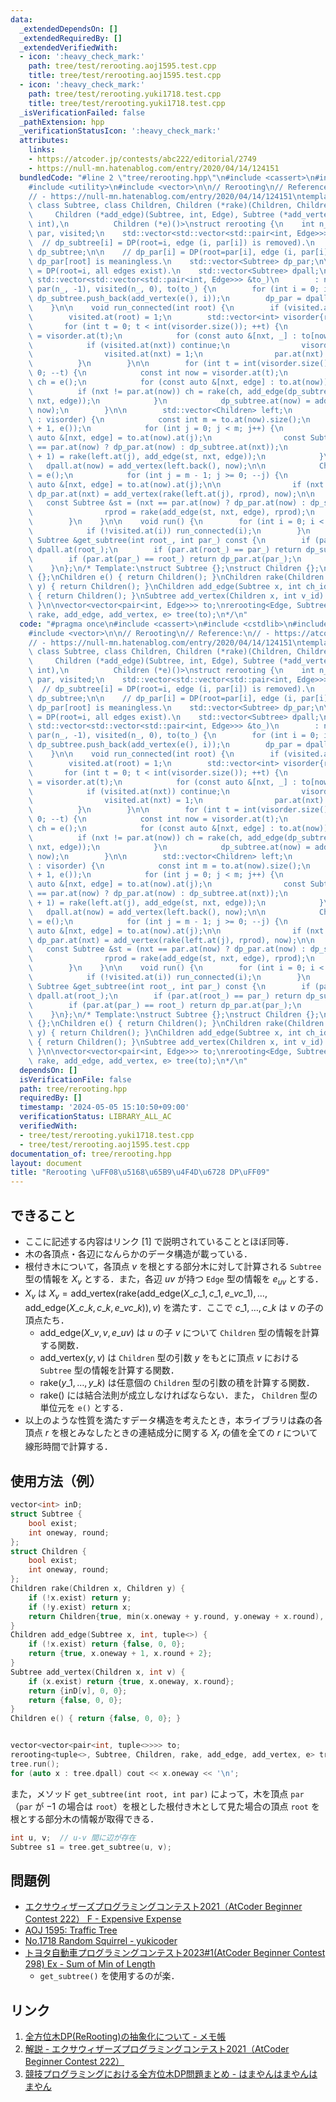 ```yaml
---
data:
  _extendedDependsOn: []
  _extendedRequiredBy: []
  _extendedVerifiedWith:
  - icon: ':heavy_check_mark:'
    path: tree/test/rerooting.aoj1595.test.cpp
    title: tree/test/rerooting.aoj1595.test.cpp
  - icon: ':heavy_check_mark:'
    path: tree/test/rerooting.yuki1718.test.cpp
    title: tree/test/rerooting.yuki1718.test.cpp
  _isVerificationFailed: false
  _pathExtension: hpp
  _verificationStatusIcon: ':heavy_check_mark:'
  attributes:
    links:
    - https://atcoder.jp/contests/abc222/editorial/2749
    - https://null-mn.hatenablog.com/entry/2020/04/14/124151
  bundledCode: "#line 2 \"tree/rerooting.hpp\"\n#include <cassert>\n#include <cstdlib>\n\
    #include <utility>\n#include <vector>\n\n// Rerooting\n// Reference:\n// - https://atcoder.jp/contests/abc222/editorial/2749\n\
    // - https://null-mn.hatenablog.com/entry/2020/04/14/124151\ntemplate <class Edge,\
    \ class Subtree, class Children, Children (*rake)(Children, Children),\n     \
    \     Children (*add_edge)(Subtree, int, Edge), Subtree (*add_vertex)(Children,\
    \ int),\n          Children (*e)()>\nstruct rerooting {\n    int n_;\n    std::vector<int>\
    \ par, visited;\n    std::vector<std::vector<std::pair<int, Edge>>> to;\n\n  \
    \  // dp_subtree[i] = DP(root=i, edge (i, par[i]) is removed).\n    std::vector<Subtree>\
    \ dp_subtree;\n\n    // dp_par[i] = DP(root=par[i], edge (i, par[i]) is removed).\
    \ dp_par[root] is meaningless.\n    std::vector<Subtree> dp_par;\n\n    // dpall[i]\
    \ = DP(root=i, all edges exist).\n    std::vector<Subtree> dpall;\n\n    rerooting(const\
    \ std::vector<std::vector<std::pair<int, Edge>>> &to_)\n        : n_(to_.size()),\
    \ par(n_, -1), visited(n_, 0), to(to_) {\n        for (int i = 0; i < n_; ++i)\
    \ dp_subtree.push_back(add_vertex(e(), i));\n        dp_par = dpall = dp_subtree;\n\
    \    }\n\n    void run_connected(int root) {\n        if (visited.at(root)) return;\n\
    \        visited.at(root) = 1;\n        std::vector<int> visorder{root};\n\n \
    \       for (int t = 0; t < int(visorder.size()); ++t) {\n            int now\
    \ = visorder.at(t);\n            for (const auto &[nxt, _] : to[now]) {\n    \
    \            if (visited.at(nxt)) continue;\n                visorder.push_back(nxt);\n\
    \                visited.at(nxt) = 1;\n                par.at(nxt) = now;\n  \
    \          }\n        }\n\n        for (int t = int(visorder.size()) - 1; t >=\
    \ 0; --t) {\n            const int now = visorder.at(t);\n            Children\
    \ ch = e();\n            for (const auto &[nxt, edge] : to.at(now)) {\n      \
    \          if (nxt != par.at(now)) ch = rake(ch, add_edge(dp_subtree.at(nxt),\
    \ nxt, edge));\n            }\n            dp_subtree.at(now) = add_vertex(ch,\
    \ now);\n        }\n\n        std::vector<Children> left;\n        for (int now\
    \ : visorder) {\n            const int m = to.at(now).size();\n            left.assign(m\
    \ + 1, e());\n            for (int j = 0; j < m; j++) {\n                const\
    \ auto &[nxt, edge] = to.at(now).at(j);\n                const Subtree &st = (nxt\
    \ == par.at(now) ? dp_par.at(now) : dp_subtree.at(nxt));\n                left.at(j\
    \ + 1) = rake(left.at(j), add_edge(st, nxt, edge));\n            }\n         \
    \   dpall.at(now) = add_vertex(left.back(), now);\n\n            Children rprod\
    \ = e();\n            for (int j = m - 1; j >= 0; --j) {\n                const\
    \ auto &[nxt, edge] = to.at(now).at(j);\n\n                if (nxt != par.at(now))\
    \ dp_par.at(nxt) = add_vertex(rake(left.at(j), rprod), now);\n\n             \
    \   const Subtree &st = (nxt == par.at(now) ? dp_par.at(now) : dp_subtree.at(nxt));\n\
    \                rprod = rake(add_edge(st, nxt, edge), rprod);\n            }\n\
    \        }\n    }\n\n    void run() {\n        for (int i = 0; i < n_; ++i) {\n\
    \            if (!visited.at(i)) run_connected(i);\n        }\n    }\n\n    const\
    \ Subtree &get_subtree(int root_, int par_) const {\n        if (par_ < 0) return\
    \ dpall.at(root_);\n        if (par.at(root_) == par_) return dp_subtree.at(root_);\n\
    \        if (par.at(par_) == root_) return dp_par.at(par_);\n        std::exit(1);\n\
    \    }\n};\n/* Template:\nstruct Subtree {};\nstruct Children {};\nstruct Edge\
    \ {};\nChildren e() { return Children(); }\nChildren rake(Children x, Children\
    \ y) { return Children(); }\nChildren add_edge(Subtree x, int ch_id, Edge edge)\
    \ { return Children(); }\nSubtree add_vertex(Children x, int v_id) { return Subtree();\
    \ }\n\nvector<vector<pair<int, Edge>>> to;\nrerooting<Edge, Subtree, Children,\
    \ rake, add_edge, add_vertex, e> tree(to);\n*/\n"
  code: "#pragma once\n#include <cassert>\n#include <cstdlib>\n#include <utility>\n\
    #include <vector>\n\n// Rerooting\n// Reference:\n// - https://atcoder.jp/contests/abc222/editorial/2749\n\
    // - https://null-mn.hatenablog.com/entry/2020/04/14/124151\ntemplate <class Edge,\
    \ class Subtree, class Children, Children (*rake)(Children, Children),\n     \
    \     Children (*add_edge)(Subtree, int, Edge), Subtree (*add_vertex)(Children,\
    \ int),\n          Children (*e)()>\nstruct rerooting {\n    int n_;\n    std::vector<int>\
    \ par, visited;\n    std::vector<std::vector<std::pair<int, Edge>>> to;\n\n  \
    \  // dp_subtree[i] = DP(root=i, edge (i, par[i]) is removed).\n    std::vector<Subtree>\
    \ dp_subtree;\n\n    // dp_par[i] = DP(root=par[i], edge (i, par[i]) is removed).\
    \ dp_par[root] is meaningless.\n    std::vector<Subtree> dp_par;\n\n    // dpall[i]\
    \ = DP(root=i, all edges exist).\n    std::vector<Subtree> dpall;\n\n    rerooting(const\
    \ std::vector<std::vector<std::pair<int, Edge>>> &to_)\n        : n_(to_.size()),\
    \ par(n_, -1), visited(n_, 0), to(to_) {\n        for (int i = 0; i < n_; ++i)\
    \ dp_subtree.push_back(add_vertex(e(), i));\n        dp_par = dpall = dp_subtree;\n\
    \    }\n\n    void run_connected(int root) {\n        if (visited.at(root)) return;\n\
    \        visited.at(root) = 1;\n        std::vector<int> visorder{root};\n\n \
    \       for (int t = 0; t < int(visorder.size()); ++t) {\n            int now\
    \ = visorder.at(t);\n            for (const auto &[nxt, _] : to[now]) {\n    \
    \            if (visited.at(nxt)) continue;\n                visorder.push_back(nxt);\n\
    \                visited.at(nxt) = 1;\n                par.at(nxt) = now;\n  \
    \          }\n        }\n\n        for (int t = int(visorder.size()) - 1; t >=\
    \ 0; --t) {\n            const int now = visorder.at(t);\n            Children\
    \ ch = e();\n            for (const auto &[nxt, edge] : to.at(now)) {\n      \
    \          if (nxt != par.at(now)) ch = rake(ch, add_edge(dp_subtree.at(nxt),\
    \ nxt, edge));\n            }\n            dp_subtree.at(now) = add_vertex(ch,\
    \ now);\n        }\n\n        std::vector<Children> left;\n        for (int now\
    \ : visorder) {\n            const int m = to.at(now).size();\n            left.assign(m\
    \ + 1, e());\n            for (int j = 0; j < m; j++) {\n                const\
    \ auto &[nxt, edge] = to.at(now).at(j);\n                const Subtree &st = (nxt\
    \ == par.at(now) ? dp_par.at(now) : dp_subtree.at(nxt));\n                left.at(j\
    \ + 1) = rake(left.at(j), add_edge(st, nxt, edge));\n            }\n         \
    \   dpall.at(now) = add_vertex(left.back(), now);\n\n            Children rprod\
    \ = e();\n            for (int j = m - 1; j >= 0; --j) {\n                const\
    \ auto &[nxt, edge] = to.at(now).at(j);\n\n                if (nxt != par.at(now))\
    \ dp_par.at(nxt) = add_vertex(rake(left.at(j), rprod), now);\n\n             \
    \   const Subtree &st = (nxt == par.at(now) ? dp_par.at(now) : dp_subtree.at(nxt));\n\
    \                rprod = rake(add_edge(st, nxt, edge), rprod);\n            }\n\
    \        }\n    }\n\n    void run() {\n        for (int i = 0; i < n_; ++i) {\n\
    \            if (!visited.at(i)) run_connected(i);\n        }\n    }\n\n    const\
    \ Subtree &get_subtree(int root_, int par_) const {\n        if (par_ < 0) return\
    \ dpall.at(root_);\n        if (par.at(root_) == par_) return dp_subtree.at(root_);\n\
    \        if (par.at(par_) == root_) return dp_par.at(par_);\n        std::exit(1);\n\
    \    }\n};\n/* Template:\nstruct Subtree {};\nstruct Children {};\nstruct Edge\
    \ {};\nChildren e() { return Children(); }\nChildren rake(Children x, Children\
    \ y) { return Children(); }\nChildren add_edge(Subtree x, int ch_id, Edge edge)\
    \ { return Children(); }\nSubtree add_vertex(Children x, int v_id) { return Subtree();\
    \ }\n\nvector<vector<pair<int, Edge>>> to;\nrerooting<Edge, Subtree, Children,\
    \ rake, add_edge, add_vertex, e> tree(to);\n*/\n"
  dependsOn: []
  isVerificationFile: false
  path: tree/rerooting.hpp
  requiredBy: []
  timestamp: '2024-05-05 15:10:50+09:00'
  verificationStatus: LIBRARY_ALL_AC
  verifiedWith:
  - tree/test/rerooting.yuki1718.test.cpp
  - tree/test/rerooting.aoj1595.test.cpp
documentation_of: tree/rerooting.hpp
layout: document
title: "Rerooting \uFF08\u5168\u65B9\u4F4D\u6728 DP\uFF09"
---
```


## できること

- ここに記述する内容はリンク [1] で説明されていることとほぼ同等．
- 木の各頂点・各辺になんらかのデータ構造が載っている．
- 根付き木について，各頂点 $v$ を根とする部分木に対して計算される `Subtree` 型の情報を $X_v$ とする．また，各辺 $uv$ が持つ `Edge` 型の情報を $e_{uv}$ とする．
- $X_v$ は $X_v = \mathrm{add\_vertex}\left(\mathrm{rake}\left(\mathrm{add\_edge}(X\_{c\_1}, c\_1, e\_{v c\_1}), \dots, \mathrm{add\_edge}(X\_{c\_k}, c\_k, e\_{v c\_k})\right), v \right)$ を満たす．ここで $c\_1, \dots, c\_k$ は $v$ の子の頂点たち．
  - $\mathrm{add\_edge}(X\_v, v, e\_{uv})$ は $u$ の子 $v$ について `Children` 型の情報を計算する関数．
  - $\mathrm{add\_vertex}(y, v)$ は `Children` 型の引数 $y$ をもとに頂点 $v$ における `Subtree` 型の情報を計算する関数．
  - $\mathrm{rake}(y\_1, \dots, y\_k)$ は任意個の `Children` 型の引数の積を計算する関数．
  - $\mathrm{rake}()$ には結合法則が成立しなければならない．また， `Children` 型の単位元を `e()` とする．
- 以上のような性質を満たすデータ構造を考えたとき，本ライブラリは森の各頂点 $r$ を根とみなしたときの連結成分に関する $X_r$ の値を全ての $r$ について線形時間で計算する．

## 使用方法（例）

```cpp
vector<int> inD;
struct Subtree {
    bool exist;
    int oneway, round;
};
struct Children {
    bool exist;
    int oneway, round;
};
Children rake(Children x, Children y) {
    if (!x.exist) return y;
    if (!y.exist) return x;
    return Children{true, min(x.oneway + y.round, y.oneway + x.round), x.round + y.round};
}
Children add_edge(Subtree x, int, tuple<>) {
    if (!x.exist) return {false, 0, 0};
    return {true, x.oneway + 1, x.round + 2};
}
Subtree add_vertex(Children x, int v) {
    if (x.exist) return {true, x.oneway, x.round};
    return {inD[v], 0, 0};
    return {false, 0, 0};
}
Children e() { return {false, 0, 0}; }


vector<vector<pair<int, tuple<>>>> to;
rerooting<tuple<>, Subtree, Children, rake, add_edge, add_vertex, e> tree(to);
tree.run();
for (auto x : tree.dpall) cout << x.oneway << '\n';
```

また，メソッド `get_subtree(int root, int par)` によって，木を頂点 `par` （`par` が $-1$ の場合は `root`）を根とした根付き木として見た場合の頂点 `root` を根とする部分木の情報が取得できる．

```cpp
int u, v;  // u-v 間に辺が存在
Subtree s1 = tree.get_subtree(u, v);
```

## 問題例

- [エクサウィザーズプログラミングコンテスト2021（AtCoder Beginner Contest 222） F - Expensive Expense](https://atcoder.jp/contests/abc222/tasks/abc222_f)
- [AOJ 1595: Traffic Tree](https://judge.u-aizu.ac.jp/onlinejudge/description.jsp?id=1595)
- [No.1718 Random Squirrel - yukicoder](https://yukicoder.me/problems/no/1718)
- [トヨタ自動車プログラミングコンテスト2023#1(AtCoder Beginner Contest 298) Ex - Sum of Min of Length](https://atcoder.jp/contests/abc298/tasks/abc298_h)
  - `get_subtree()` を使用するのが楽．

## リンク

1. [全方位木DP(ReRooting)の抽象化について - メモ帳](https://null-mn.hatenablog.com/entry/2020/04/14/124151)
2. [解説 - エクサウィザーズプログラミングコンテスト2021（AtCoder Beginner Contest 222）](https://atcoder.jp/contests/abc222/editorial/2749)
3. [競技プログラミングにおける全方位木DP問題まとめ - はまやんはまやんはまやん](https://blog.hamayanhamayan.com/entry/2017/02/09/155738)
